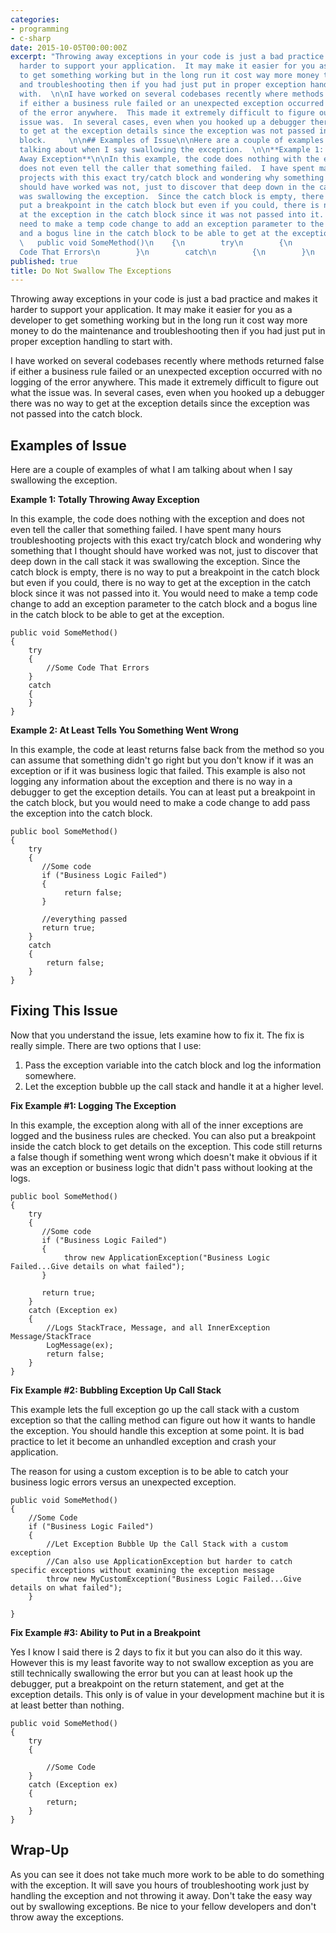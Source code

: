 ```yaml
---
categories:
- programming
- c-sharp
date: 2015-10-05T00:00:00Z
excerpt: "Throwing away exceptions in your code is just a bad practice and makes it
  harder to support your application.  It may make it easier for you as a developer
  to get something working but in the long run it cost way more money to do the maintenance
  and troubleshooting then if you had just put in proper exception handling to start
  with.  \n\nI have worked on several codebases recently where methods returned false
  if either a business rule failed or an unexpected exception occurred with no logging
  of the error anywhere.  This made it extremely difficult to figure out what the
  issue was.  In several cases, even when you hooked up a debugger there was no way
  to get at the exception details since the exception was not passed into the catch
  block.     \n\n## Examples of Issue\n\nHere are a couple of examples of what I am
  talking about when I say swallowing the exception.  \n\n**Example 1: Totally Throwing
  Away Exception**\n\nIn this example, the code does nothing with the exception and
  does not even tell the caller that something failed.  I have spent many hours troubleshooting
  projects with this exact try/catch block and wondering why something that I thought
  should have worked was not, just to discover that deep down in the call stack it
  was swallowing the exception.  Since the catch block is empty, there is no way to
  put a breakpoint in the catch block but even if you could, there is no way to get
  at the exception in the catch block since it was not passed into it.  You would
  need to make a temp code change to add an exception parameter to the catch block
  and a bogus line in the catch block to be able to get at the exception.  \n    \n
  \   public void SomeMethod()\n    {\n        try\n        {\n            //Some
  Code That Errors\n        }\n        catch\n        {\n        }\n    }\n"
published: true
title: Do Not Swallow The Exceptions
---
```


Throwing away exceptions in your code is just a bad practice and makes it harder to support your application.  It may make it easier for you as a developer to get something working but in the long run it cost way more money to do the maintenance and troubleshooting then if you had just put in proper exception handling to start with.  

I have worked on several codebases recently where methods returned false if either a business rule failed or an unexpected exception occurred with no logging of the error anywhere.  This made it extremely difficult to figure out what the issue was.  In several cases, even when you hooked up a debugger there was no way to get at the exception details since the exception was not passed into the catch block.     

## Examples of Issue

Here are a couple of examples of what I am talking about when I say swallowing the exception.  

**Example 1: Totally Throwing Away Exception**

In this example, the code does nothing with the exception and does not even tell the caller that something failed.  I have spent many hours troubleshooting projects with this exact try/catch block and wondering why something that I thought should have worked was not, just to discover that deep down in the call stack it was swallowing the exception.  Since the catch block is empty, there is no way to put a breakpoint in the catch block but even if you could, there is no way to get at the exception in the catch block since it was not passed into it.  You would need to make a temp code change to add an exception parameter to the catch block and a bogus line in the catch block to be able to get at the exception.  
    
    public void SomeMethod()
    {
        try
        {
            //Some Code That Errors
        }
        catch
        {
        }
    }

**Example 2: At Least Tells You Something Went Wrong**

In this example, the code at least returns false back from the method so you can assume that something didn't go right but you don't know if it was an exception or if it was business logic that failed.  This example is also not logging any information about the exception and there is no way in a debugger to get the exception details.  You can at least put a breakpoint in the catch block, but you would need to make a code change to add pass the exception into the catch block.  

    public bool SomeMethod()
    {
        try
        {
           //Some code
           if ("Business Logic Failed")
           {
                return false;   
           }
           
           //everything passed
           return true;  
        }
        catch 
        {
            return false;    
        }    
    }
    
## Fixing This Issue

Now that you understand the issue, lets examine how to fix it.  The fix is really simple.  There are two options that I use:

1. Pass the exception variable into the catch block and log the information somewhere.
1. Let the exception bubble up the call stack and handle it at a higher level.  

**Fix Example #1: Logging The Exception**

In this example, the exception along with all of the inner exceptions are logged and the business rules are checked.  You can also put a breakpoint inside the catch block to get details on the exception.  This code still returns a false though if something went wrong which doesn't make it obvious if it was an exception or business logic that didn't pass without looking at the logs.    

    public bool SomeMethod()
    {
        try
        {
           //Some code
           if ("Business Logic Failed")
           {
                throw new ApplicationException("Business Logic Failed...Give details on what failed");  
           }
           
           return true;  
        }  
        catch (Exception ex)
        {
            //Logs StackTrace, Message, and all InnerException Message/StackTrace
            LogMessage(ex);   
            return false;
        }
    }
    
**Fix Example #2: Bubbling Exception Up Call Stack**

This example lets the full exception go up the call stack with a custom exception so that the calling method can figure out how it wants to handle the exception.  You should handle this exception at some point.  It is bad practice to let it become an unhandled exception and crash your application.

The reason for using a custom exception is to be able to catch your business logic errors versus an unexpected exception.  

    public void SomeMethod()
    {
        //Some Code        
        if ("Business Logic Failed")
        {
            //Let Exception Bubble Up the Call Stack with a custom exception
            //Can also use ApplicationException but harder to catch specific exceptions without examining the exception message
            throw new MyCustomException("Business Logic Failed...Give details on what failed");  
        }
            
    }    

    
**Fix Example #3: Ability to Put in a Breakpoint**

Yes I know I said there is 2 days to fix it but you can also do it this way.  However this is my least favorite way to not swallow exception as you are still technically swallowing the error but you can at least hook up the debugger, put a breakpoint on the return statement, and get at the exception details.  This only is of value in your development machine but it is at least better than nothing.  

    public void SomeMethod()
    {
        try
        {
            
            //Some Code    
        }   
        catch (Exception ex)
        {
            return;
        }    
    }    
    
    
## Wrap-Up

As you can see it does not take much more work to be able to do something with the exception.  It will save you hours of troubleshooting work just by handling the exception and not throwing it away.  Don't take the easy way out by swallowing exceptions.  Be nice to your fellow developers and don't throw away the exceptions.       
